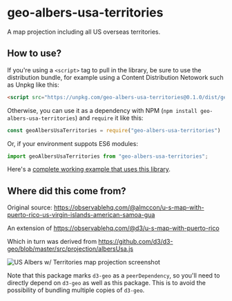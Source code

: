 # geo-albers-usa-territories
A map projection including all US overseas territories.

## How to use?

If you're using a `<script>` tag to pull in the library, be sure to use the distribution bundle, for example using a Content Distribution Netowork such as Unpkg like this:

```html
<script src="https://unpkg.com/geo-albers-usa-territories@0.1.0/dist/geo-albers-usa-territories.js"></script>
```

Otherwise, you can use it as a dependency with NPM (`npm install geo-albers-usa-territories`) and `require` it like this:

```js
const geoAlbersUsaTerritories = require("geo-albers-usa-territories")
```

Or, if your environment suppots ES6 modules:

```js
import geoAlbersUsaTerritories from "geo-albers-usa-territories";
```

Here's a [complete working example that uses this library](https://vizhub.com/curran/06639ba4d76d4cf08e69f4f42a0c9a99).

## Where did this come from?

Original source: https://observablehq.com/@almccon/u-s-map-with-puerto-rico-us-virgin-islands-american-samoa-gua

An extension of https://observablehq.com/@d3/u-s-map-with-puerto-rico

Which in turn was derived from https://github.com/d3/d3-geo/blob/master/src/projection/albersUsa.js

![US Albers w/ Territories map projection screenshot](https://github.com/stamen/us-albers-territories/raw/master/us-albers-territories-screenshot.png)

Note that this package marks `d3-geo` as a `peerDependency`, so you'll need to directly depend on `d3-geo` as well as this package. This is to avoid the possibility of bundling multiple copies of `d3-geo`.
